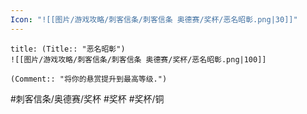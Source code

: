 ```yaml
---
Icon: "![[图片/游戏攻略/刺客信条/刺客信条 奥德赛/奖杯/恶名昭彰.png|30]]"
---
```

```ad-common-bronze-trophy
title: (Title:: "恶名昭彰")
![[图片/游戏攻略/刺客信条/刺客信条 奥德赛/奖杯/恶名昭彰.png|100]]

(Comment:: "将你的悬赏提升到最高等级.")
```

#刺客信条/奥德赛/奖杯 #奖杯 #奖杯/铜
